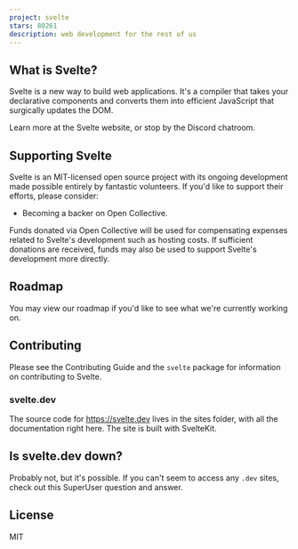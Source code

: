 ```yaml
---
project: svelte
stars: 80261
description: web development for the rest of us
---
```


What is Svelte?
---------------

Svelte is a new way to build web applications. It's a compiler that takes your declarative components and converts them into efficient JavaScript that surgically updates the DOM.

Learn more at the Svelte website, or stop by the Discord chatroom.

Supporting Svelte
-----------------

Svelte is an MIT-licensed open source project with its ongoing development made possible entirely by fantastic volunteers. If you'd like to support their efforts, please consider:

-   Becoming a backer on Open Collective.

Funds donated via Open Collective will be used for compensating expenses related to Svelte's development such as hosting costs. If sufficient donations are received, funds may also be used to support Svelte's development more directly.

Roadmap
-------

You may view our roadmap if you'd like to see what we're currently working on.

Contributing
------------

Please see the Contributing Guide and the `svelte` package for information on contributing to Svelte.

### svelte.dev

The source code for https://svelte.dev lives in the sites folder, with all the documentation right here. The site is built with SvelteKit.

Is svelte.dev down?
-------------------

Probably not, but it's possible. If you can't seem to access any `.dev` sites, check out this SuperUser question and answer.

License
-------

MIT
